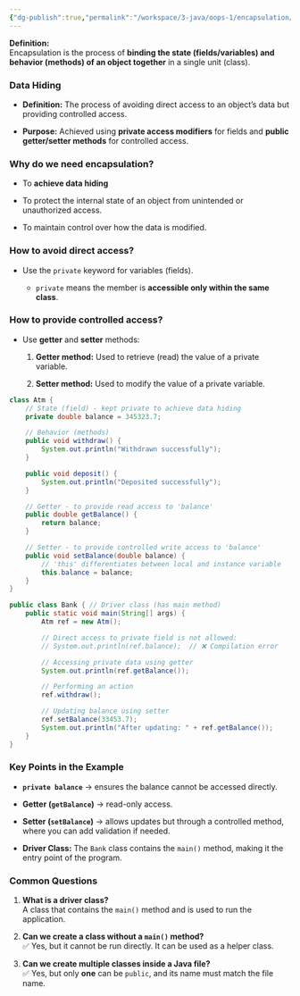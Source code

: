 ```yaml
---
{"dg-publish":true,"permalink":"/workspace/3-java/oops-1/encapsulation/","tags":["gardenEntry"],"noteIcon":""}
---
```



**Definition:**  
Encapsulation is the process of **binding the state (fields/variables) and behavior (methods) of an object together** in a single unit (class).

<style> .container {font-family: sans-serif; text-align: center;} .button-wrapper button {z-index: 1;height: 40px; width: 100px; margin: 10px;padding: 5px;} .excalidraw .App-menu_top .buttonList { display: flex;} .excalidraw-wrapper { height: 800px; margin: 50px; position: relative;} :root[dir="ltr"] .excalidraw .layer-ui__wrapper .zen-mode-transition.App-menu_bottom--transition-left {transform: none;} </style><script src="https://cdn.jsdelivr.net/npm/react@17/umd/react.production.min.js"></script><script src="https://cdn.jsdelivr.net/npm/react-dom@17/umd/react-dom.production.min.js"></script><script type="text/javascript" src="https://cdn.jsdelivr.net/npm/@excalidraw/excalidraw@0/dist/excalidraw.production.min.js"></script><div id="Encapsulationexcalidraw.md1"></div><script>(function(){const InitialData={"type":"excalidraw","version":2,"source":"https://github.com/zsviczian/obsidian-excalidraw-plugin/releases/tag/2.12.2","elements":[{"id":"ryZvpGJ-3BcMzvtOktKLe","type":"rectangle","x":-298,"y":-304.2421875,"width":616,"height":413,"angle":0,"strokeColor":"#1e1e1e","backgroundColor":"transparent","fillStyle":"solid","strokeWidth":2,"strokeStyle":"solid","roughness":1,"opacity":100,"groupIds":[],"frameId":null,"index":"a0","roundness":{"type":3},"seed":133017438,"version":69,"versionNonce":903576834,"isDeleted":false,"boundElements":[],"updated":1754894632718,"link":null,"locked":false},{"id":"AVY4QYYZXHNHEfgGxK8NB","type":"rectangle","x":-139,"y":-255.2421875,"width":302,"height":243,"angle":0,"strokeColor":"#1e1e1e","backgroundColor":"transparent","fillStyle":"solid","strokeWidth":2,"strokeStyle":"solid","roughness":1,"opacity":100,"groupIds":[],"frameId":null,"index":"a1","roundness":{"type":3},"seed":1359288414,"version":97,"versionNonce":1820631362,"isDeleted":false,"boundElements":[],"updated":1754894640540,"link":null,"locked":false},{"id":"ZcWgz1kZruXP6gP7Upt9E","type":"rectangle","x":-267,"y":-229.2421875,"width":58,"height":24,"angle":0,"strokeColor":"#1e1e1e","backgroundColor":"transparent","fillStyle":"solid","strokeWidth":2,"strokeStyle":"solid","roughness":1,"opacity":100,"groupIds":[],"frameId":null,"index":"a2","roundness":{"type":3},"seed":1293596866,"version":39,"versionNonce":744776990,"isDeleted":false,"boundElements":[],"updated":1754894645313,"link":null,"locked":false},{"id":"Z1-C-2Py26Mim8rpmsVfs","type":"rectangle","x":-273,"y":-166.2421875,"width":58,"height":24,"angle":0,"strokeColor":"#1e1e1e","backgroundColor":"transparent","fillStyle":"solid","strokeWidth":2,"strokeStyle":"solid","roughness":1,"opacity":100,"groupIds":[],"frameId":null,"index":"a3","roundness":{"type":3},"seed":1488321346,"version":42,"versionNonce":882459394,"isDeleted":false,"boundElements":[],"updated":1754894648659,"link":null,"locked":false},{"id":"bOXAWQq_7GMnDWxkLwT-d","type":"rectangle","x":-266,"y":-103.2421875,"width":58,"height":24,"angle":0,"strokeColor":"#1e1e1e","backgroundColor":"transparent","fillStyle":"solid","strokeWidth":2,"strokeStyle":"solid","roughness":1,"opacity":100,"groupIds":[],"frameId":null,"index":"a4","roundness":{"type":3},"seed":1527346846,"version":42,"versionNonce":505213662,"isDeleted":false,"boundElements":[],"updated":1754894650645,"link":null,"locked":false},{"id":"PWshKElbriS13cH7TIL0i","type":"rectangle","x":-262,"y":-57.2421875,"width":58,"height":24,"angle":0,"strokeColor":"#1e1e1e","backgroundColor":"transparent","fillStyle":"solid","strokeWidth":2,"strokeStyle":"solid","roughness":1,"opacity":100,"groupIds":[],"frameId":null,"index":"a5","roundness":{"type":3},"seed":923292510,"version":58,"versionNonce":1400460610,"isDeleted":false,"boundElements":[],"updated":1754894654459,"link":null,"locked":false},{"id":"HCzkA9zynz7Ark01kNp5f","type":"rectangle","x":202,"y":-246.2421875,"width":58,"height":35,"angle":0,"strokeColor":"#1e1e1e","backgroundColor":"transparent","fillStyle":"solid","strokeWidth":2,"strokeStyle":"solid","roughness":1,"opacity":100,"groupIds":[],"frameId":null,"index":"a6","roundness":{"type":3},"seed":986265694,"version":93,"versionNonce":1767231938,"isDeleted":false,"boundElements":[{"id":"D-dD6CqZ24HO1ecKcRa8t","type":"arrow"}],"updated":1754894717971,"link":null,"locked":false},{"id":"Q0pZ8JaLwVJi4_FBIWgn7","type":"rectangle","x":203,"y":-164.2421875,"width":58,"height":24,"angle":0,"strokeColor":"#1e1e1e","backgroundColor":"transparent","fillStyle":"solid","strokeWidth":2,"strokeStyle":"solid","roughness":1,"opacity":100,"groupIds":[],"frameId":null,"index":"a7","roundness":{"type":3},"seed":568487198,"version":74,"versionNonce":602848542,"isDeleted":false,"boundElements":[{"id":"1HLp-yeUmTIQqP57EpmrK","type":"arrow"}],"updated":1754894722454,"link":null,"locked":false},{"id":"pbQzF1phEDfbp48n_UGLm","type":"rectangle","x":202,"y":-107.2421875,"width":58,"height":24,"angle":0,"strokeColor":"#1e1e1e","backgroundColor":"transparent","fillStyle":"solid","strokeWidth":2,"strokeStyle":"solid","roughness":1,"opacity":100,"groupIds":[],"frameId":null,"index":"a8","roundness":{"type":3},"seed":1388213058,"version":71,"versionNonce":474139870,"isDeleted":false,"boundElements":[],"updated":1754894667820,"link":null,"locked":false},{"id":"JvIV1f35b7g7caTyRSnOr","type":"rectangle","x":199,"y":-60.2421875,"width":58,"height":24,"angle":0,"strokeColor":"#1e1e1e","backgroundColor":"transparent","fillStyle":"solid","strokeWidth":2,"strokeStyle":"solid","roughness":1,"opacity":100,"groupIds":[],"frameId":null,"index":"a9","roundness":{"type":3},"seed":1316840066,"version":83,"versionNonce":1931267138,"isDeleted":false,"boundElements":[{"id":"mX-5UD7PH-CHin36-hPaj","type":"arrow"}],"updated":1754894727811,"link":null,"locked":false},{"id":"8e25FJaa8fYtZoRDdr6sK","type":"rectangle","x":-55.20685546392798,"y":-5.2421875,"width":66.3769414696634,"height":89,"angle":0,"strokeColor":"#1e1e1e","backgroundColor":"transparent","fillStyle":"solid","strokeWidth":2,"strokeStyle":"solid","roughness":1,"opacity":100,"groupIds":[],"frameId":null,"index":"aA","roundness":{"type":3},"seed":1999177538,"version":142,"versionNonce":1450248554,"isDeleted":false,"boundElements":[],"updated":1754906722850,"link":null,"locked":false},{"id":"EzqFd0QD","type":"text","x":-42,"y":1.7578125,"width":36.85997009277344,"height":75,"angle":0,"strokeColor":"#1e1e1e","backgroundColor":"transparent","fillStyle":"solid","strokeWidth":2,"strokeStyle":"solid","roughness":1,"opacity":100,"groupIds":[],"frameId":null,"index":"aB","roundness":null,"seed":491888670,"version":40,"versionNonce":284143490,"isDeleted":false,"boundElements":[],"updated":1754894710335,"link":null,"locked":false,"text":"123\n456\n789","rawText":"123\n456\n789","fontSize":20,"fontFamily":5,"textAlign":"left","verticalAlign":"top","containerId":null,"originalText":"123\n456\n789","autoResize":true,"lineHeight":1.25},{"id":"D-dD6CqZ24HO1ecKcRa8t","type":"arrow","x":269,"y":-224.2421875,"width":128,"height":3,"angle":0,"strokeColor":"#1e1e1e","backgroundColor":"transparent","fillStyle":"solid","strokeWidth":2,"strokeStyle":"solid","roughness":1,"opacity":100,"groupIds":[],"frameId":null,"index":"aC","roundness":{"type":2},"seed":2085041922,"version":40,"versionNonce":663577090,"isDeleted":false,"boundElements":[],"updated":1754894717970,"link":null,"locked":false,"points":[[0,0],[128,-3]],"lastCommittedPoint":null,"startBinding":{"elementId":"HCzkA9zynz7Ark01kNp5f","focus":0.2965191233347656,"gap":9},"endBinding":null,"startArrowhead":null,"endArrowhead":"arrow","elbowed":false},{"id":"1HLp-yeUmTIQqP57EpmrK","type":"arrow","x":265,"y":-149.2421875,"width":126,"height":2,"angle":0,"strokeColor":"#1e1e1e","backgroundColor":"transparent","fillStyle":"solid","strokeWidth":2,"strokeStyle":"solid","roughness":1,"opacity":100,"groupIds":[],"frameId":null,"index":"aD","roundness":{"type":2},"seed":45730114,"version":41,"versionNonce":131565790,"isDeleted":false,"boundElements":[],"updated":1754894722454,"link":null,"locked":false,"points":[[0,0],[126,-2]],"lastCommittedPoint":null,"startBinding":{"elementId":"Q0pZ8JaLwVJi4_FBIWgn7","focus":0.28280254777070013,"gap":4},"endBinding":null,"startArrowhead":null,"endArrowhead":"arrow","elbowed":false},{"id":"mX-5UD7PH-CHin36-hPaj","type":"arrow","x":261,"y":-45.2421875,"width":200,"height":3,"angle":0,"strokeColor":"#1e1e1e","backgroundColor":"transparent","fillStyle":"solid","strokeWidth":2,"strokeStyle":"solid","roughness":1,"opacity":100,"groupIds":[],"frameId":null,"index":"aE","roundness":{"type":2},"seed":1914473886,"version":55,"versionNonce":692169858,"isDeleted":false,"boundElements":[],"updated":1754894727811,"link":null,"locked":false,"points":[[0,0],[200,3]],"lastCommittedPoint":null,"startBinding":{"elementId":"JvIV1f35b7g7caTyRSnOr","focus":0.20144752714113434,"gap":4},"endBinding":null,"startArrowhead":null,"endArrowhead":"arrow","elbowed":false},{"id":"nu6lX8ZFi_ewKQejY3N3c","type":"ellipse","x":408,"y":-278.2421875,"width":297,"height":186,"angle":0,"strokeColor":"#1e1e1e","backgroundColor":"transparent","fillStyle":"solid","strokeWidth":2,"strokeStyle":"solid","roughness":1,"opacity":100,"groupIds":[],"frameId":null,"index":"aG","roundness":{"type":2},"seed":670773954,"version":115,"versionNonce":1493099678,"isDeleted":false,"boundElements":[],"updated":1754894737221,"link":null,"locked":false},{"id":"A2zpFvZZ","type":"text","x":468.46033291114367,"y":-250.4887641091201,"width":183.95052745691743,"height":116.91781396134436,"angle":0,"strokeColor":"#1e1e1e","backgroundColor":"transparent","fillStyle":"solid","strokeWidth":2,"strokeStyle":"solid","roughness":1,"opacity":100,"groupIds":[],"frameId":null,"index":"aH","roundness":null,"seed":932254658,"version":114,"versionNonce":499813034,"isDeleted":false,"boundElements":[],"updated":1754906743322,"link":null,"locked":false,"text":"withdraw\ndeposit\npin generate","rawText":"withdraw\ndeposit\npin generate","fontSize":31.178083723025168,"fontFamily":5,"textAlign":"left","verticalAlign":"top","containerId":null,"originalText":"withdraw\ndeposit\npin generate","autoResize":true,"lineHeight":1.25},{"id":"1BWIVowx3r8N_Csyzn_ly","type":"ellipse","x":470,"y":-87.2421875,"width":245,"height":143,"angle":0,"strokeColor":"#1e1e1e","backgroundColor":"transparent","fillStyle":"solid","strokeWidth":2,"strokeStyle":"solid","roughness":1,"opacity":100,"groupIds":[],"frameId":null,"index":"aI","roundness":{"type":2},"seed":1881329118,"version":51,"versionNonce":506398274,"isDeleted":false,"boundElements":[],"updated":1754894762877,"link":null,"locked":false},{"id":"zSy6qWDe","type":"text","x":509.7900332448621,"y":-48.2733436763848,"width":167.46388367683343,"height":59.82567875097686,"angle":0,"strokeColor":"#1e1e1e","backgroundColor":"transparent","fillStyle":"solid","strokeWidth":2,"strokeStyle":"solid","roughness":1,"opacity":100,"groupIds":[],"frameId":null,"index":"aJ","roundness":null,"seed":1890768258,"version":144,"versionNonce":1589765750,"isDeleted":false,"boundElements":[],"updated":1754906766283,"link":null,"locked":false,"text":"balance","rawText":"balance","fontSize":47.8605430007815,"fontFamily":5,"textAlign":"left","verticalAlign":"top","containerId":null,"originalText":"balance","autoResize":true,"lineHeight":1.25},{"id":"Cjc44XFz","type":"text","x":-33.47885557103619,"y":-301.73313783291354,"width":70.50335693359375,"height":39.01458413933686,"angle":0,"strokeColor":"#1e1e1e","backgroundColor":"transparent","fillStyle":"solid","strokeWidth":2,"strokeStyle":"solid","roughness":1,"opacity":100,"groupIds":[],"frameId":null,"index":"aK","roundness":null,"seed":551681694,"version":126,"versionNonce":2060743042,"isDeleted":false,"boundElements":[],"updated":1754895783938,"link":null,"locked":false,"text":"ATM","rawText":"ATM","fontSize":31.211667311469487,"fontFamily":5,"textAlign":"left","verticalAlign":"top","containerId":null,"originalText":"ATM","autoResize":true,"lineHeight":1.25}],"appState":{"theme":"dark","viewBackgroundColor":"#ffffff","currentItemStrokeColor":"#1e1e1e","currentItemBackgroundColor":"transparent","currentItemFillStyle":"solid","currentItemStrokeWidth":2,"currentItemStrokeStyle":"solid","currentItemRoughness":1,"currentItemOpacity":100,"currentItemFontFamily":5,"currentItemFontSize":20,"currentItemTextAlign":"left","currentItemStartArrowhead":null,"currentItemEndArrowhead":"arrow","currentItemArrowType":"round","scrollX":399.5505692680681,"scrollY":375.2217963388252,"zoom":{"value":1.622222},"currentItemRoundness":"round","gridSize":20,"gridStep":5,"gridModeEnabled":false,"gridColor":{"Bold":"rgba(217, 217, 217, 0.5)","Regular":"rgba(230, 230, 230, 0.5)"},"currentStrokeOptions":null,"frameRendering":{"enabled":true,"clip":true,"name":true,"outline":true},"objectsSnapModeEnabled":false,"activeTool":{"type":"selection","customType":null,"locked":false,"fromSelection":false,"lastActiveTool":null}},"files":{}};InitialData.scrollToContent=true;App=()=>{const e=React.useRef(null),t=React.useRef(null),[n,i]=React.useState({width:void 0,height:void 0});return React.useEffect(()=>{i({width:t.current.getBoundingClientRect().width,height:t.current.getBoundingClientRect().height});const e=()=>{i({width:t.current.getBoundingClientRect().width,height:t.current.getBoundingClientRect().height})};return window.addEventListener("resize",e),()=>window.removeEventListener("resize",e)},[t]),React.createElement(React.Fragment,null,React.createElement("div",{className:"excalidraw-wrapper",ref:t},React.createElement(ExcalidrawLib.Excalidraw,{ref:e,width:n.width,height:n.height,initialData:InitialData,viewModeEnabled:!0,zenModeEnabled:!0,gridModeEnabled:!1})))},excalidrawWrapper=document.getElementById("Encapsulationexcalidraw.md1");ReactDOM.render(React.createElement(App),excalidrawWrapper);})();</script>

### **Data Hiding**

- **Definition:** The process of avoiding direct access to an object’s data but providing controlled access.
    
- **Purpose:** Achieved using **private access modifiers** for fields and **public getter/setter methods** for controlled access.

### **Why do we need encapsulation?**

- To **achieve data hiding**
    
- To protect the internal state of an object from unintended or unauthorized access.
    
- To maintain control over how the data is modified.

### **How to avoid direct access?**

- Use the `private` keyword for variables (fields).
    
    - `private` means the member is **accessible only within the same class**.

### **How to provide controlled access?**

- Use **getter** and **setter** methods:
    
    1. **Getter method:** Used to retrieve (read) the value of a private variable.
        
    2. **Setter method:** Used to modify the value of a private variable.
<div id="Get&sSetexcalidraw.md2"></div><script>(function(){const InitialData={"type":"excalidraw","version":2,"source":"https://github.com/zsviczian/obsidian-excalidraw-plugin/releases/tag/2.12.2","elements":[{"id":"v4G46jsWHw9MfCzujVg0R","type":"line","x":-321,"y":-204.2421875,"width":568,"height":8,"angle":0,"strokeColor":"#1e1e1e","backgroundColor":"transparent","fillStyle":"solid","strokeWidth":2,"strokeStyle":"solid","roughness":1,"opacity":100,"groupIds":[],"frameId":null,"index":"a0","roundness":{"type":2},"seed":240191682,"version":110,"versionNonce":191040258,"isDeleted":false,"boundElements":null,"updated":1754896404091,"link":null,"locked":false,"points":[[0,0],[568,-8]],"lastCommittedPoint":null,"startBinding":null,"endBinding":null,"startArrowhead":null,"endArrowhead":null,"polygon":false},{"id":"vgVrM0LnbshWNrnLe2BTw","type":"line","x":-311,"y":-180.2421875,"width":223,"height":198,"angle":0,"strokeColor":"#1e1e1e","backgroundColor":"transparent","fillStyle":"solid","strokeWidth":2,"strokeStyle":"solid","roughness":1,"opacity":100,"groupIds":[],"frameId":null,"index":"a1","roundness":{"type":2},"seed":1143679582,"version":174,"versionNonce":1089091678,"isDeleted":false,"boundElements":null,"updated":1754896492505,"link":null,"locked":false,"points":[[0,0],[223,198]],"lastCommittedPoint":null,"startBinding":null,"endBinding":null,"startArrowhead":null,"endArrowhead":null,"polygon":false},{"id":"jMqTo1YDV880Q0OVouVZ0","type":"line","x":249,"y":-183.2421875,"width":245,"height":200,"angle":0,"strokeColor":"#1e1e1e","backgroundColor":"transparent","fillStyle":"solid","strokeWidth":2,"strokeStyle":"solid","roughness":1,"opacity":100,"groupIds":[],"frameId":null,"index":"a2","roundness":{"type":2},"seed":1363039198,"version":136,"versionNonce":1144751838,"isDeleted":false,"boundElements":null,"updated":1754896497119,"link":null,"locked":false,"points":[[0,0],[-245,200]],"lastCommittedPoint":null,"startBinding":null,"endBinding":null,"startArrowhead":null,"endArrowhead":null,"polygon":false},{"id":"BSnVA8JH","type":"text","x":-359,"y":-207.2421875,"width":44.43995666503906,"height":25,"angle":0,"strokeColor":"#1e1e1e","backgroundColor":"transparent","fillStyle":"solid","strokeWidth":2,"strokeStyle":"solid","roughness":1,"opacity":100,"groupIds":[],"frameId":null,"index":"a3","roundness":null,"seed":1524295874,"version":42,"versionNonce":170409602,"isDeleted":false,"boundElements":null,"updated":1754896482975,"link":null,"locked":false,"text":"User","rawText":"User","fontSize":20,"fontFamily":5,"textAlign":"left","verticalAlign":"top","containerId":null,"originalText":"User","autoResize":true,"lineHeight":1.25},{"id":"NprI0lGI","type":"text","x":-91,"y":-239.2421875,"width":128.83987426757812,"height":25,"angle":0,"strokeColor":"#1e1e1e","backgroundColor":"transparent","fillStyle":"solid","strokeWidth":2,"strokeStyle":"solid","roughness":1,"opacity":100,"groupIds":[],"frameId":null,"index":"a4","roundness":null,"seed":1613040962,"version":16,"versionNonce":787597698,"isDeleted":false,"boundElements":null,"updated":1754896438943,"link":null,"locked":false,"text":"direct access","rawText":"direct access","fontSize":20,"fontFamily":5,"textAlign":"left","verticalAlign":"top","containerId":null,"originalText":"direct access","autoResize":true,"lineHeight":1.25},{"id":"QmMHSSzL","type":"text","x":257,"y":-218.2421875,"width":74.09992980957031,"height":25,"angle":0,"strokeColor":"#1e1e1e","backgroundColor":"transparent","fillStyle":"solid","strokeWidth":2,"strokeStyle":"solid","roughness":1,"opacity":100,"groupIds":[],"frameId":null,"index":"a5","roundness":null,"seed":1074450690,"version":55,"versionNonce":1893931842,"isDeleted":false,"boundElements":null,"updated":1754896448523,"link":null,"locked":false,"text":"Balance","rawText":"Balance","fontSize":20,"fontFamily":5,"textAlign":"left","verticalAlign":"top","containerId":null,"originalText":"Balance","autoResize":true,"lineHeight":1.25},{"id":"J3ha4n1Y","type":"text","x":-87,"y":27.7578125,"width":88.83993530273438,"height":25,"angle":0,"strokeColor":"#1e1e1e","backgroundColor":"transparent","fillStyle":"solid","strokeWidth":2,"strokeStyle":"solid","roughness":1,"opacity":100,"groupIds":[],"frameId":null,"index":"a6","roundness":null,"seed":1339640734,"version":32,"versionNonce":731730846,"isDeleted":false,"boundElements":null,"updated":1754896506880,"link":null,"locked":false,"text":"Enter pin","rawText":"Enter pin","fontSize":20,"fontFamily":5,"textAlign":"left","verticalAlign":"top","containerId":null,"originalText":"Enter pin","autoResize":true,"lineHeight":1.25},{"id":"k2Y2iN97B5VLPOrGF6TC2","type":"ellipse","x":-114,"y":65.7578125,"width":172,"height":97,"angle":0,"strokeColor":"#e03131","backgroundColor":"transparent","fillStyle":"solid","strokeWidth":2,"strokeStyle":"solid","roughness":1,"opacity":100,"groupIds":[],"frameId":null,"index":"a7","roundness":{"type":2},"seed":2063041566,"version":93,"versionNonce":1137558814,"isDeleted":false,"boundElements":[],"updated":1754896647605,"link":null,"locked":false},{"id":"ucy6zIcb","type":"text","x":-67,"y":96.7578125,"width":95.73994445800781,"height":50,"angle":0,"strokeColor":"#e03131","backgroundColor":"transparent","fillStyle":"solid","strokeWidth":2,"strokeStyle":"solid","roughness":1,"opacity":100,"groupIds":[],"frameId":null,"index":"a8","roundness":null,"seed":668647490,"version":24,"versionNonce":2130033282,"isDeleted":false,"boundElements":null,"updated":1754896571030,"link":null,"locked":false,"text":"controlled\naccerr","rawText":"controlled\naccerr","fontSize":20,"fontFamily":5,"textAlign":"left","verticalAlign":"top","containerId":null,"originalText":"controlled\naccerr","autoResize":true,"lineHeight":1.25},{"id":"72M1m8fMck3sPr-S4Kbyk","type":"arrow","x":-48,"y":216.7578125,"width":96,"height":2,"angle":0,"strokeColor":"#1e1e1e","backgroundColor":"transparent","fillStyle":"solid","strokeWidth":2,"strokeStyle":"solid","roughness":1,"opacity":100,"groupIds":[],"frameId":null,"index":"aA","roundness":null,"seed":1805082946,"version":53,"versionNonce":697610846,"isDeleted":false,"boundElements":null,"updated":1754896612784,"link":null,"locked":false,"points":[[0,0],[96,-2]],"lastCommittedPoint":null,"startBinding":null,"endBinding":null,"startArrowhead":null,"endArrowhead":"arrow","elbowed":false},{"id":"dIBU44qgJjZFMKUlvXAiS","type":"arrow","x":-48,"y":280.7578125,"width":106,"height":2,"angle":0,"strokeColor":"#1e1e1e","backgroundColor":"transparent","fillStyle":"solid","strokeWidth":2,"strokeStyle":"solid","roughness":1,"opacity":100,"groupIds":[],"frameId":null,"index":"aB","roundness":null,"seed":1087900226,"version":28,"versionNonce":503418562,"isDeleted":false,"boundElements":null,"updated":1754896617417,"link":null,"locked":false,"points":[[0,0],[106,-2]],"lastCommittedPoint":null,"startBinding":null,"endBinding":null,"startArrowhead":null,"endArrowhead":"arrow","elbowed":false},{"id":"yTysdFol","type":"text","x":58,"y":197.7578125,"width":143.4999237060547,"height":25,"angle":0,"strokeColor":"#1e1e1e","backgroundColor":"transparent","fillStyle":"solid","strokeWidth":2,"strokeStyle":"solid","roughness":1,"opacity":100,"groupIds":[],"frameId":null,"index":"aC","roundness":null,"seed":981216770,"version":41,"versionNonce":1601209602,"isDeleted":false,"boundElements":null,"updated":1754896643898,"link":null,"locked":false,"text":"getter Method","rawText":"getter Method","fontSize":20,"fontFamily":5,"textAlign":"left","verticalAlign":"top","containerId":null,"originalText":"getter Method","autoResize":true,"lineHeight":1.25},{"id":"yuk4eZFL","type":"text","x":68,"y":272.7578125,"width":141.19992065429688,"height":25,"angle":0,"strokeColor":"#1e1e1e","backgroundColor":"transparent","fillStyle":"solid","strokeWidth":2,"strokeStyle":"solid","roughness":1,"opacity":100,"groupIds":[],"frameId":null,"index":"aD","roundness":null,"seed":553806018,"version":43,"versionNonce":517772482,"isDeleted":false,"boundElements":null,"updated":1754896643898,"link":null,"locked":false,"text":"setter method","rawText":"setter method","fontSize":20,"fontFamily":5,"textAlign":"left","verticalAlign":"top","containerId":null,"originalText":"setter method","autoResize":true,"lineHeight":1.25},{"id":"YoMpXh4Kx9JOvl82d3VCJ","type":"line","x":-61,"y":162.7578125,"width":3,"height":140,"angle":0,"strokeColor":"#1e1e1e","backgroundColor":"transparent","fillStyle":"solid","strokeWidth":2,"strokeStyle":"solid","roughness":1,"opacity":100,"groupIds":[],"frameId":null,"index":"aE","roundness":{"type":2},"seed":911438174,"version":67,"versionNonce":2012418882,"isDeleted":false,"boundElements":null,"updated":1754896654299,"link":null,"locked":false,"points":[[0,0],[3,140]],"lastCommittedPoint":null,"startBinding":null,"endBinding":null,"startArrowhead":null,"endArrowhead":null,"polygon":false},{"id":"_mrsRvBE23h01jEOUdWXz","type":"arrow","x":-51,"y":175.7578125,"width":2,"height":174,"angle":0,"strokeColor":"#1e1e1e","backgroundColor":"transparent","fillStyle":"solid","strokeWidth":2,"strokeStyle":"solid","roughness":1,"opacity":100,"groupIds":[],"frameId":null,"index":"a9","roundness":null,"seed":1394547266,"version":60,"versionNonce":548205570,"isDeleted":true,"boundElements":null,"updated":1754896647604,"link":null,"locked":false,"points":[[0,0],[-2,174]],"lastCommittedPoint":null,"startBinding":{"elementId":"k2Y2iN97B5VLPOrGF6TC2","focus":0.2575526193479848,"gap":14.605662008089487},"endBinding":null,"startArrowhead":null,"endArrowhead":"arrow","elbowed":false}],"appState":{"theme":"dark","viewBackgroundColor":"#ffffff","currentItemStrokeColor":"#1e1e1e","currentItemBackgroundColor":"transparent","currentItemFillStyle":"solid","currentItemStrokeWidth":2,"currentItemStrokeStyle":"solid","currentItemRoughness":1,"currentItemOpacity":100,"currentItemFontFamily":5,"currentItemFontSize":20,"currentItemTextAlign":"left","currentItemStartArrowhead":null,"currentItemEndArrowhead":"arrow","currentItemArrowType":"sharp","scrollX":837,"scrollY":476.7578125,"zoom":{"value":1},"currentItemRoundness":"round","gridSize":20,"gridStep":5,"gridModeEnabled":false,"gridColor":{"Bold":"rgba(217, 217, 217, 0.5)","Regular":"rgba(230, 230, 230, 0.5)"},"currentStrokeOptions":null,"frameRendering":{"enabled":true,"clip":true,"name":true,"outline":true},"objectsSnapModeEnabled":false,"activeTool":{"type":"selection","customType":null,"locked":false,"fromSelection":false,"lastActiveTool":null}},"files":{}};InitialData.scrollToContent=true;App=()=>{const e=React.useRef(null),t=React.useRef(null),[n,i]=React.useState({width:void 0,height:void 0});return React.useEffect(()=>{i({width:t.current.getBoundingClientRect().width,height:t.current.getBoundingClientRect().height});const e=()=>{i({width:t.current.getBoundingClientRect().width,height:t.current.getBoundingClientRect().height})};return window.addEventListener("resize",e),()=>window.removeEventListener("resize",e)},[t]),React.createElement(React.Fragment,null,React.createElement("div",{className:"excalidraw-wrapper",ref:t},React.createElement(ExcalidrawLib.Excalidraw,{ref:e,width:n.width,height:n.height,initialData:InitialData,viewModeEnabled:!0,zenModeEnabled:!0,gridModeEnabled:!1})))},excalidrawWrapper=document.getElementById("Get&sSetexcalidraw.md2");ReactDOM.render(React.createElement(App),excalidrawWrapper);})();</script>

```java
class Atm {
    // State (field) - kept private to achieve data hiding
    private double balance = 345323.7;

    // Behavior (methods)
    public void withdraw() {
        System.out.println("Withdrawn successfully");
    }

    public void deposit() {
        System.out.println("Deposited successfully");
    }

    // Getter - to provide read access to 'balance'
    public double getBalance() {
        return balance;
    }

    // Setter - to provide controlled write access to 'balance'
    public void setBalance(double balance) {
        // 'this' differentiates between local and instance variable
        this.balance = balance;
    }
}

public class Bank { // Driver class (has main method)
    public static void main(String[] args) {
        Atm ref = new Atm();

        // Direct access to private field is not allowed:
        // System.out.println(ref.balance);  // ❌ Compilation error

        // Accessing private data using getter
        System.out.println(ref.getBalance());

        // Performing an action
        ref.withdraw();

        // Updating balance using setter
        ref.setBalance(33453.7);
        System.out.println("After updating: " + ref.getBalance());
    }
}
```

### **Key Points in the Example**

- **`private balance`** → ensures the balance cannot be accessed directly.
    
- **Getter (`getBalance`)** → read-only access.
    
- **Setter (`setBalance`)** → allows updates but through a controlled method, where you can add validation if needed.
    
- **Driver Class:** The `Bank` class contains the `main()` method, making it the entry point of the program.
### **Common Questions**

1. **What is a driver class?**  
    A class that contains the `main()` method and is used to run the application.
    
2. **Can we create a class without a `main()` method?**  
    ✅ Yes, but it cannot be run directly. It can be used as a helper class.
    
3. **Can we create multiple classes inside a Java file?**  
    ✅ Yes, but only **one** can be `public`, and its name must match the file name.